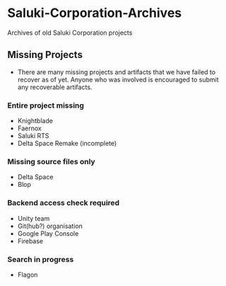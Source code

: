 # Saluki-Corporation-Archives
Archives of old Saluki Corporation projects

## Missing Projects

- There are many missing projects and artifacts that we have failed to recover as of yet. Anyone who was involved is encouraged to submit any recoverable artifacts.

### Entire project missing

- Knightblade
- Faernox
- Saluki RTS
- Delta Space Remake (incomplete)

### Missing source files only

- Delta Space
- Blop


### Backend access check required

- Unity team
- Git(hub?) organisation
- Google Play Console
- Firebase


### Search in progress

- Flagon

